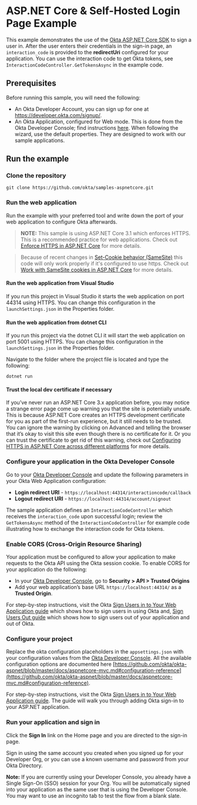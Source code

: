 # ASP.NET Core & Self-Hosted Login Page Example

This example demonstrates the use of the [Okta ASP.NET Core SDK] to sign a user in.  After the user enters their credentials in the sign-in page, an `interaction_code` is provided to the **redirectUri** configured for your application.  You can use the interaction code to get Okta tokens, see `InteractionCodeController.GetTokensAsync` in the example code.

## Prerequisites

Before running this sample, you will need the following:

* An Okta Developer Account, you can sign up for one at https://developer.okta.com/signup/.
* An Okta Application, configured for Web mode. This is done from the Okta Developer Console; find instructions [here][OIDC Web Application Setup Instructions].  When following the wizard, use the default properties.  They are designed to work with our sample applications.

## Run the example

### Clone the repository

```git clone https://github.com/okta/samples-aspnetcore.git```

### Run the web application

Run the example with your preferred tool and write down the port of your web application to configure Okta afterwards.

> **NOTE:** This sample is using ASP.NET Core 3.1 which enforces HTTPS. This is a recommended practice for web applications. Check out [Enforce HTTPS in ASP.NET Core] for more details.

> Because of recent changes in [Set-Cookie behavior (SameSite)](https://web.dev/samesite-cookies-explained) this code will only work properly if it's configured to use https. Check out [Work with SameSite cookies in ASP.NET Core](https://docs.microsoft.com/en-us/aspnet/core/security/samesite?view=aspnetcore-3.1) for more details.

#### Run the web application from Visual Studio

If you run this project in Visual Studio it starts the web application on port 44314 using HTTPS. You can change this configuration in the `launchSettings.json` in the Properties folder.

#### Run the web application from dotnet CLI

If you run this project via the dotnet CLI it will start the web application on port 5001 using HTTPS. You can change this configuration in the `launchSettings.json` in the Properties folder.

Navigate to the folder where the project file is located and type the following:

```dotnet run```

#### Trust the local dev certificate if necessary

If you’ve never run an ASP.NET Core 3.x application before, you may notice a strange error page come up warning you that the site is potentially unsafe.
This is because ASP.NET Core creates an HTTPS development certificate for you as part of the first-run experience, but it still needs to be trusted. You can ignore the warning by clicking on Advanced and telling the browser that it’s okay to visit this site even though there is no certificate for it. Or you can trust the certificate to get rid of this warning, check out [Configuring HTTPS in ASP.NET Core across different platforms] for more details.

### Configure your application in the Okta Developer Console

Go to your [Okta Developer Console] and update the following parameters in your Okta Web Application configuration:
* **Login redirect URI** - `https://localhost:44314/interactioncode/callback`
* **Logout redirect URI** - `https://localhost:44314/account/signout`

The sample application defines an `InteractionCodeController` which receives the `interaction_code` upon successful login; review the `GetTokensAsync` method of the `InteractionCodeController` for example code illustrating how to exchange the interaction code for Okta tokens.

### Enable CORS (Cross-Origin Resource Sharing)

Your application must be configured to allow your application to make requests to the Okta API using the Okta session cookie. To enable CORS for your application do the following:

- In your [Okta Developer Console], go to **Security > API > Trusted Origins** 
- Add your web application’s base URL `https://localhost:44314/` as a **Trusted Origin**.

For step-by-step instructions, visit the Okta [Sign Users in to Your Web Application guide] which shows how to sign users in using Okta and, [Sign Users Out guide] which shows how to sign users out of your application and out of Okta.

### Configure your project

Replace the okta configuration placeholders in the `appsettings.json` with your configuration values from the [Okta Developer Console]. 
All the available configuration options are documented here [https://github.com/okta/okta-aspnet/blob/master/docs/aspnetcore-mvc.md#configuration-reference](https://github.com/okta/okta-aspnet/blob/master/docs/aspnetcore-mvc.md#configuration-reference).

For step-by-step instructions, visit the Okta [Sign Users in to Your Web Application guide]. The guide will walk you through adding Okta sign-in to your ASP.NET application.

### Run your application and sign in

Click the **Sign In** link on the Home page and you are directed to the sign-in page.

Sign in using the same account you created when you signed up for your Developer Org, or you can use a known username and password from your Okta Directory.

**Note:** If you are currently using your Developer Console, you already have a Single Sign-On (SSO) session for your Org.  You will be automatically signed into your application as the same user that is using the Developer Console.  You may want to use an incognito tab to test the flow from a blank slate.

[Okta ASP.NET Core SDK]: https://github.com/okta/okta-aspnet
[OIDC Web Application Setup Instructions]: https://developer.okta.com/authentication-guide/implementing-authentication/auth-code#1-setting-up-your-application
[Enforce HTTPS in ASP.NET Core]: https://docs.microsoft.com/en-us/aspnet/core/security/enforcing-ssl?view=aspnetcore-2.2&tabs=visual-studio
[Configuring HTTPS in ASP.NET Core across different platforms]:https://devblogs.microsoft.com/aspnet/configuring-https-in-asp-net-core-across-different-platforms/
[Sign Users in to Your Web Application guide]: https://developer.okta.com/guides/sign-into-web-app/aspnet/before-you-begin/
[Sign Users Out guide]: https://developer.okta.com/guides/sign-users-out/aspnetcore/before-you-begin/
[Okta Developer Console]: https://login.okta.com